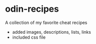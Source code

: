 # odin-recipes

A collection of my favorite cheat recipes

- added images, descriptions, lists, links
- included css file  



